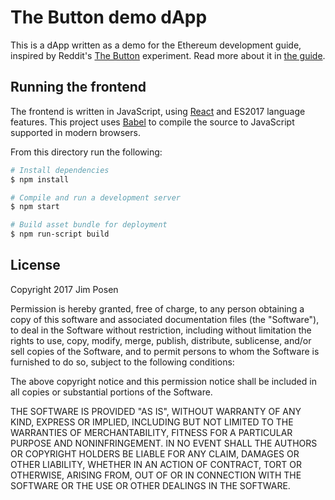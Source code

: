 # The Button demo dApp

This is a dApp written as a demo for the Ethereum development guide, inspired by Reddit's [The Button](https://en.wikipedia.org/wiki/The_Button_(Reddit)) experiment. Read more about it in [the guide](https://github.com/jimpo/ethereum-development-guide#using-a-dapp).

## Running the frontend

The frontend is written in JavaScript, using [React](https://reactjs.org/) and ES2017 language features. This project uses [Babel](https://babeljs.io/) to compile the source to JavaScript supported in modern browsers.

From this directory run the following:

```bash
# Install dependencies
$ npm install

# Compile and run a development server
$ npm start

# Build asset bundle for deployment
$ npm run-script build
```

## License

Copyright 2017 Jim Posen

Permission is hereby granted, free of charge, to any person obtaining a copy of this software and associated documentation files (the "Software"), to deal in the Software without restriction, including without limitation the rights to use, copy, modify, merge, publish, distribute, sublicense, and/or sell copies of the Software, and to permit persons to whom the Software is furnished to do so, subject to the following conditions:

The above copyright notice and this permission notice shall be included in all copies or substantial portions of the Software.

THE SOFTWARE IS PROVIDED "AS IS", WITHOUT WARRANTY OF ANY KIND, EXPRESS OR IMPLIED, INCLUDING BUT NOT LIMITED TO THE WARRANTIES OF MERCHANTABILITY, FITNESS FOR A PARTICULAR PURPOSE AND NONINFRINGEMENT. IN NO EVENT SHALL THE AUTHORS OR COPYRIGHT HOLDERS BE LIABLE FOR ANY CLAIM, DAMAGES OR OTHER LIABILITY, WHETHER IN AN ACTION OF CONTRACT, TORT OR OTHERWISE, ARISING FROM, OUT OF OR IN CONNECTION WITH THE SOFTWARE OR THE USE OR OTHER DEALINGS IN THE SOFTWARE.
